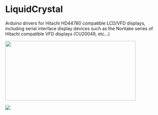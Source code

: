 LiquidCrystal
=============
Arduino drivers for Hitachi HD44780 compatible LCD/VFD displays, including serial interface display devices such as the Noritake series of Hitachi compatible VFD displays (CU20049, etc...)

<a href="#"><img width="414" height="190" src="https://camo.githubusercontent.com/032e614b218d67c3ff1f6b1fafa3f86b99062ea2/687474703a2f2f656c656374726f6e6963666f7270617373696f6e2e636f6d2f77702d636f6e74656e742f75706c6f6164732f323031352f30342f646973686974616368692e6a7067" /></a>

<a href="#"><img src="https://camo.githubusercontent.com/83db1615f52cb9f826d4530dfd48cf9f7791731d/68747470733a2f2f7777772e6e6f726974616b652d6974726f6e2e6a702f70726f64756374732f6d6f64756c652f63752d752f696d675f73697a652f70726f5f732f637532303034392d7577326a2e6a7067" /></a>

